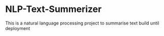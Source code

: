 # NLP-Text-Summerizer
This is a natural language processing project to summarise text build until deployment 
